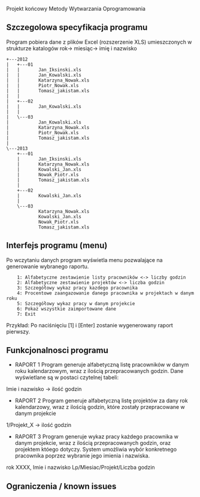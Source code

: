 Projekt końcowy Metody Wytwarzania Oprogramowania

## Szczegolowa specyfikacja programu

Program pobiera dane z plików Excel (rozszerzenie XLS) umieszczonych w strukturze katalogów rok-> miesiąc-> imię i nazwisko 


```
+---2012
|   +---01
|   |       Jan_Iksinski.xls
|   |       Jan_Kowalski.xls
|   |       Katarzyna_Nowak.xls
|   |       Piotr_Nowak.xls
|   |       Tomasz_jakistam.xls
|   |
|   +---02
|   |       Jan_Kowalski.xls
|   |
|   \---03
|           Jan_Kowalski.xls
|           Katarzyna_Nowak.xls
|           Piotr_Nowak.xls
|           Tomasz_jakistam.xls
|
\---2013
    +---01
    |       Jan_Iksinski.xls
    |       Katarzyna_Nowak.xls
    |       Kowalski_Jan.xls
    |       Nowak_Piotr.xls
    |       Tomasz_jakistam.xls
    |
    +---02
    |       Kowalski_Jan.xls
    |
    \---03
            Katarzyna_Nowak.xls
            Kowalski_Jan.xls
            Nowak_Piotr.xls
            Tomasz_jakistam.xls
```

## Interfejs programu (menu)
Po wczytaniu danych program wyświetla menu pozwalające na generowanie wybranego raportu.

		1: Alfabetyczne zestawienie listy pracowników <-> liczby godzin
		2: Alfabetyczne zestawienie projektów <-> liczba godzin
		3: Szczegółowy wykaz pracy kazdego pracownika
		4: Procentowe zaangazowanie danego pracownika w projektach w danym roku
		5: Szczegółowy wykaz pracy w danym projekcie
		6: Pokaż wszystkie zaimportowane dane
		7: Exit

Przykład: Po naciśnięciu [1] i [Enter] zostanie wygenerowany raport pierwszy.

## Funkcjonalnosci programu
* RAPORT 1
Program generuje alfabetyczną listę pracowników w danym roku kalendarzowym, wraz z ilością przepracowanych godzin.
Dane wyświetlane są w postaci czytelnej tabeli:

Imie i nazwisko -> ilość godzin 

* RAPORT 2 
Program generuje alfabetyczną listę projektów za dany rok kalendarzowy, wraz z ilością godzin, które zostały przepracowane w danym projekcie

1/Projekt_X -> ilość godzin

* RAPORT 3
Program generuje wykaz pracy każdego pracownika w danym projekcie, wraz z ilością przepracowanych godzin, oraz projektem któego dotyczy. 
System umożliwia wybór konkretnego pracownika poprzez wybranie jego imienia i nazwiska.

rok XXXX, Imie i nazwisko
Lp/Miesiac/Projekt/Liczba godzin 



## Ograniczenia / known issues
